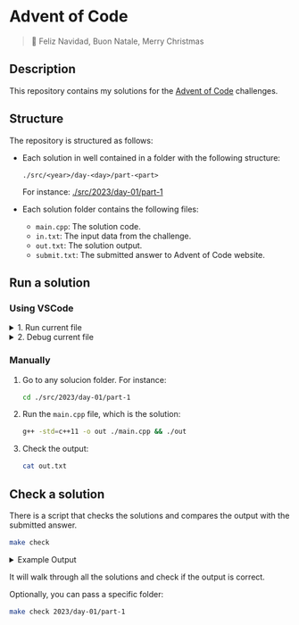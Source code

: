 # Advent of Code

> 🎄 Feliz Navidad, Buon Natale, Merry Christmas

## Description

This repository contains my solutions for the [Advent of Code](https://adventofcode.com/) challenges.

## Structure

The repository is structured as follows:

- Each solution in well contained in a folder with the following structure:

  ```
  ./src/<year>/day-<day>/part-<part>
  ```

  For instance: [./src/2023/day-01/part-1](./src/2023/day-01/part-1)

- Each solution folder contains the following files:

  - `main.cpp`: The solution code.
  - `in.txt`: The input data from the challenge.
  - `out.txt`: The solution output.
  - `submit.txt`: The submitted answer to Advent of Code website.

## Run a solution

### Using VSCode

<details>
  <summary>1. Run current file</summary>
  <img src="./other/run-current-file.gif" />
</details>

<details>
  <summary>2. Debug current file</summary>
  <img src="./other/debug-current-file.gif" />
</details>

### Manually

1. Go to any solucion folder. For instance:

   ```bash
   cd ./src/2023/day-01/part-1
   ```

2. Run the `main.cpp` file, which is the solution:

   ```bash
   g++ -std=c++11 -o out ./main.cpp && ./out
   ```

3. Check the output:

   ```bash
   cat out.txt
   ```

## Check a solution

There is a script that checks the solutions and compares the output with the submitted answer.

```bash
make check
```

<details>
  <summary>Example Output</summary>

    Checking ./src/2024/day-01/part-2/main.cpp
    ✅ Check passed

    Checking ./src/2024/day-01/part-1/main.cpp
    ✅ Check passed

    Checking ./src/2023/day-01/part-2/main.cpp
    ✅ Check passed

    Checking ./src/2023/day-01/part-1/main.cpp
    ✅ Check passed

    Checking ./src/2023/day-04/part-1/main.cpp
    ✅ Check passed

    Checking ./src/2023/day-03/part-2/main.cpp
    ✅ Check passed

    Checking ./src/2023/day-03/part-1/main.cpp
    ✅ Check passed

    Checking ./src/2023/day-02/part-2/main.cpp
    ✅ Check passed

    Checking ./src/2023/day-02/part-1/main.cpp
    ✅ Check passed

</details>

It will walk through all the solutions and check if the output is correct.

Optionally, you can pass a specific folder:

```bash
make check 2023/day-01/part-1
```
